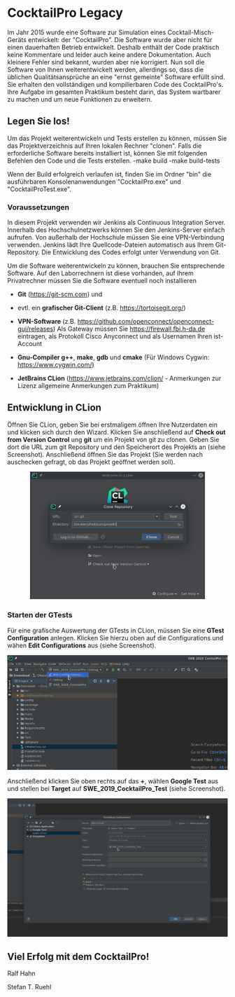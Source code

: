 # CocktailPro Legacy

Im Jahr 2015 wurde eine Software zur Simulation eines Cocktail-Misch-Geräts entwickelt: der "CocktailPro". Die Software wurde aber nicht für einen dauerhaften Betrieb entwickelt. Deshalb enthält der Code praktisch keine Kommentare und leider auch keine andere Dokumentation. Auch kleinere Fehler sind bekannt, wurden aber nie korrigiert.
Nun soll die Software von Ihnen weiterentwickelt werden, allerdings so, dass die üblichen Qualitätsansprüche an eine "ernst gemeinte" Software erfüllt sind. 
Sie erhalten den vollständigen und kompilierbaren Code des CocktailPro's. 
Ihre Aufgabe im gesamten Praktikum besteht darin, das System wartbarer zu machen und um neue Funktionen zu erweitern.

## Legen Sie los!

Um das Projekt weiterentwickeln und Tests erstellen zu können, müssen Sie das Projektverzeichnis auf Ihren lokalen Rechner "clonen". Falls die erforderliche Software bereits installiert ist, können Sie mit folgenden Befehlen den Code und die Tests erstellen.
-make build
-make build-tests

Wenn der Build erfolgreich verlaufen ist, finden Sie im Ordner "bin" die ausführbaren Konsolenanwendungen "CocktailPro.exe" und "CocktailProTest.exe".

### Voraussetzungen

In diesem Projekt verwenden wir Jenkins als Continuous Integration Server.
Innerhalb des Hochschulnetzwerks können Sie den Jenkins-Server einfach aufrufen. Von außerhalb der Hochschule müssen Sie eine VPN-Verbindung verwenden. Jenkins lädt Ihre Quellcode-Dateien automatisch aus Ihrem Git-Repository.
Die Entwicklung des Codes erfolgt unter Verwendung von Git.

Um die Software weiterentwickeln zu können, brauchen Sie entsprechende Software. Auf den Laborrechnern ist diese vorhanden, auf Ihrem Privatrechner müssen Sie die Software eventuell noch installieren

- **Git** (https://git-scm.com) und

- evtl. ein **grafischer Git-Client** (z.B. https://tortoisegit.org/)

- **VPN-Software** (z.B. https://github.com/openconnect/openconnect-gui/releases)
Als Gateway müssen Sie https://firewall.fbi.h-da.de eintragen, als Protokoll Cisco Anyconnect und als Usernamen Ihren ist-Account

- **Gnu-Compiler g++**, **make**, **gdb** und **cmake** (Für Windows Cygwin: https://www.cygwin.com/)

- **JetBrains CLion** (https://www.jetbrains.com/clion/ - Anmerkungen zur Lizenz allgemeine Anmerkungen zum Praktikum)

## Entwicklung in CLion

Öffnen Sie CLion, geben Sie bei erstmaligem öffnen Ihre Nutzerdaten ein und klicken sich durch den Wizard. Klicken Sie anschließend auf **Check out from Version Control** ung **git** um ein Projekt von git zu clonen. Geben Sie dort die URL zum git Repository und den Speicherort des Projekts an (siehe Screenshot). Anschließend öffnen Sie das Projekt (Sie werden nach auschecken gefragt, ob das Projekt geöffnet werden soll).
<div style="text-align:center">
<img src="readme/OpenProject.png" width="400" />
</div>



### Starten der GTests

Für eine grafische Auswertung der GTests in CLion, müssen Sie eine **GTest Configuration** anlegen. Klicken Sie hierzu oben auf die Configurations und wähen **Edit Configurations** aus (siehe Screenshot).

<div style="text-align:center">
<img src="readme/GTestsSetup1.png" width="600" />
</div>

Anschließend klicken Sie oben rechts auf das **+**, wählen **Google Test** aus und stellen bei **Target** auf **SWE_2019_CocktailPro_Test** (siehe Screenshot).

<div style="text-align:center">
<img src="readme/GTestsSetup2.png" width="800" />
</div>


## Viel Erfolg mit dem CocktailPro!

Ralf Hahn

Stefan T. Ruehl
